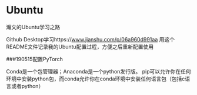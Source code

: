 # Ubuntu
瀚文的Ubuntu学习之路

Github Desktop学习https://www.jianshu.com/p/06a960d991aa
用这个README文件记录我的Ubuntu配置过程，方便之后重新配置使用

###190515配置PyTorch

Conda是一个包管理器；Anaconda是一个python发行版。
pip可以允许你在任何环境中安装python包，而conda允许你在conda环境中安装任何语言包（包括c语言或者python）
